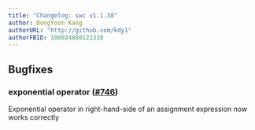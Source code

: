 ```yaml
---
title: "Changelog: swc v1.1.38"
author: DongYoon Kang
authorURL: "http://github.com/kdy1"
authorFBID: 100024888122318
---
```


## Bugfixes

### exponential operator ([#746](https://github.com/swc-project/swc/pull/746))

Exponential operator in right-hand-side of an assignment expression now works correctly
